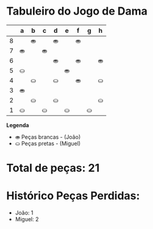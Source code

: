 # Tabuleiro do Jogo de Dama

|   | a | b | c | d | e | f | g | h |
|---|---|---|---|---|---|---|---|---|
| 8 |   | ⛂|   | ⛂ |   |⛂ |   |   |
| 7 |⛂ |   | ⛂ |   |   |   |   |   |
| 6 |   |   |   |⛂ |   | ⛂|    |⛂ |
| 5 |⛀ |   |   |   |⛂ |   |    |   |
| 4 |   |⛀ |   |⛀ |   |⛂ |    |⛀ |
| 3 | ⛂|   |   |   |   |   |   |   |
| 2 |   | ⛀|   | ⛀ |   |   |   | ⛀|
| 1 |⛀ |   | ⛀ |   | ⛀|   | ⛀ |   |

**Legenda**

- ⛂ Peças brancas - (João)
- ⛀ Peças pretas - (Miguel)

# Total de peças: 21

# Histórico Peças Perdidas:

- João: 1
- Miguel: 2
